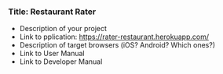 ### Title: Restaurant Rater
* Description of your project
* Link to pplication: https://rater-restaurant.herokuapp.com/
* Description of target browsers (iOS? Android? Which ones?)
* Link to User Manual
* Link to Developer Manual
